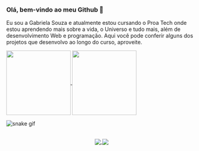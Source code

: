 ### Olá, bem-vindo ao meu Github 👋

Eu sou a Gabriela Souza e atualmente estou cursando o Proa Tech onde estou aprendendo mais sobre a vida, o Universo e tudo mais, além de desenvolvimento Web e programação.
Aqui você pode conferir alguns dos projetos que desenvolvo ao longo do curso, aproveite.

<div>
  <a href="https://github.com/gabriela4souza">
  <img align="center" height="170" src="https://github-readme-stats.vercel.app/api?username=gabriela4souza&show_icons=true&theme=tokyonight&bg_color=00000000"/>
  <img align="center" height="170" src="https://github-readme-stats.vercel.app/api/top-langs/?username=gabriela4souza&layout=compact&bg_color=00000000&title_color=70a5fd&icon_color=bf91f3&text_color=38bdae"/>
  </a>
</div>

<!-- ## -->

![snake gif](https://github.com/gabriela4souza/gabriela4souza/blob/output/github-contribution-grid-snake.svg) 

<!-- <picture>
  <source media="(prefers-color-scheme: dark)" srcset="github-snake-dark.svg" />
  <source media="(prefers-color-scheme: light)" srcset="github-snake.svg" />
  <img alt="github-snake" src="github-snake.svg" />
</picture> -->

##

<div align=center>
  <a href="gabrielaasouza24@gmail.com">
  <img align="center" src="https://img.shields.io/badge/Gmail-D14836?style=for-the-badge&logo=gmail&logoColor=white"/>
  
  <a href="https://www.linkedin.com/in/gabrielaasouza/">
  <img align="center" src="https://img.shields.io/badge/linkedin-%230077B5.svg?style=for-the-badge&logo=linkedin&logoColor=white"/>
</div>
